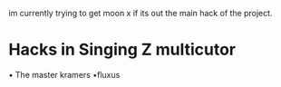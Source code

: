 im currently trying to get moon x if its out the main hack of the project.


<h1>Hacks in Singing Z multicutor</h1>

• The master kramers
•fluxus
